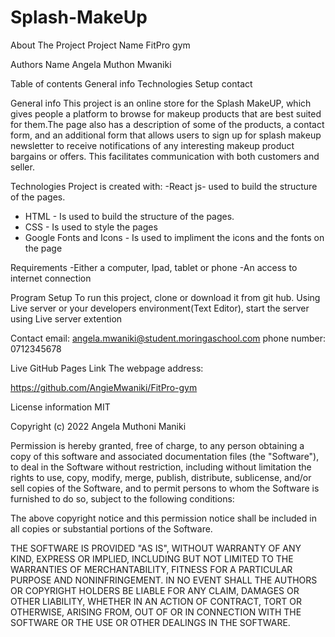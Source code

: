 # Splash-MakeUp
About The Project Project Name FitPro gym

Authors Name Angela Muthon Mwaniki

Table of contents General info Technologies Setup contact

General info This project is an online store for the Splash MakeUP, which gives people a platform to browse for makeup products that are best suited for them.The page also has a description of some of the products, a contact form, and an additional form that allows users to sign up for splash makeup newsletter to receive notifications of any interesting makeup product bargains or offers. This facilitates communication with both customers and seller.

Technologies Project is created with:
-React js- used to build the structure of the pages.
- HTML - Is used to build the structure of the pages.
- CSS - Is used to style the pages
- Google Fonts and Icons - Is used to impliment the icons and the fonts on the page

Requirements -Either a computer, Ipad, tablet or phone -An access to internet connection

Program Setup To run this project, clone or download it from git hub. Using Live server or your developers environment(Text Editor), start the server using Live server extention

Contact email: angela.mwaniki@student.moringaschool.com phone number: 0712345678

Live GitHub Pages Link The webpage address:

https://github.com/AngieMwaniki/FitPro-gym

License information MIT

Copyright (c) 2022 Angela Muthoni Maniki

Permission is hereby granted, free of charge, to any person obtaining a copy of this software and associated documentation files (the "Software"), to deal in the Software without restriction, including without limitation the rights to use, copy, modify, merge, publish, distribute, sublicense, and/or sell copies of the Software, and to permit persons to whom the Software is furnished to do so, subject to the following conditions:

The above copyright notice and this permission notice shall be included in all copies or substantial portions of the Software.

THE SOFTWARE IS PROVIDED "AS IS", WITHOUT WARRANTY OF ANY KIND, EXPRESS OR IMPLIED, INCLUDING BUT NOT LIMITED TO THE WARRANTIES OF MERCHANTABILITY, FITNESS FOR A PARTICULAR PURPOSE AND NONINFRINGEMENT. IN NO EVENT SHALL THE AUTHORS OR COPYRIGHT HOLDERS BE LIABLE FOR ANY CLAIM, DAMAGES OR OTHER LIABILITY, WHETHER IN AN ACTION OF CONTRACT, TORT OR OTHERWISE, ARISING FROM, OUT OF OR IN CONNECTION WITH THE SOFTWARE OR THE USE OR OTHER DEALINGS IN THE SOFTWARE.
